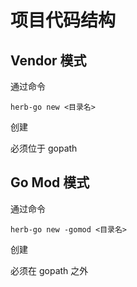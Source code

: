 # 项目代码结构

## Vendor 模式

通过命令

    herb-go new <目录名>

创建

必须位于 gopath

## Go Mod 模式

通过命令

    herb-go new -gomod <目录名>

创建

必须在 gopath 之外
